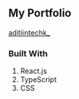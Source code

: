 ## My Portfolio

[aditiintechk\_](https://aditiintechk.vercel.app/)

### Built With

1. React.js
2. TypeScript
3. CSS
